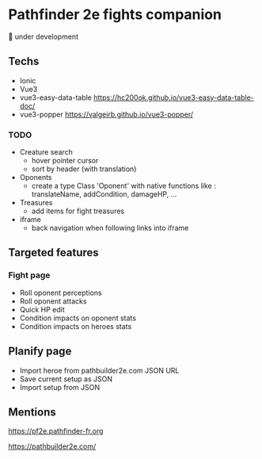 # Pathfinder 2e fights companion

🚀 under development

## Techs

* Ionic
* Vue3
* vue3-easy-data-table https://hc200ok.github.io/vue3-easy-data-table-doc/
* vue3-popper https://valgeirb.github.io/vue3-popper/

### TODO

* Creature search
  * hover pointer cursor
  * sort by header (with translation)
* Oponents
  * create a type Class 'Oponent' with native functions like : translateName, addCondition, damageHP, ...
* Treasures
  * add items for fight treasures
* iframe
  * back navigation when following links into iframe

## Targeted features

### Fight page
* Roll oponent perceptions
* Roll oponent attacks
* Quick HP edit
* Condition impacts on oponent stats
* Condition impacts on heroes stats

## Planify page
* Import heroe from pathbuilder2e.com JSON URL
* Save current setup as JSON
* Import setup from JSON

## Mentions

https://pf2e.pathfinder-fr.org

https://pathbuilder2e.com/

